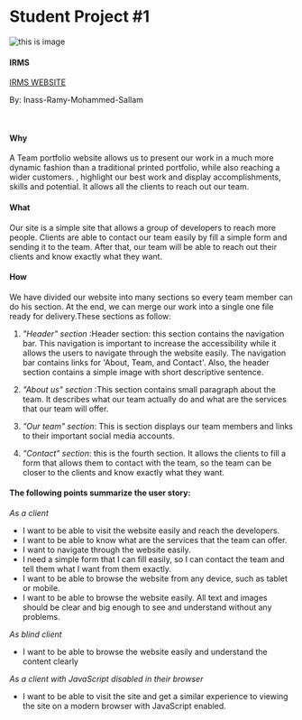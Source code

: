 
# Student Project #1 #
![this is image](https://cdn-images-1.medium.com/max/2000/1*XVJg3i1j5fhPDx961bbsvQ.jpeg)
</br>

#### IRMS ####
[IRMS WEBSITE](https://facg4.github.io/IRMS/)

By: Inass-Ramy-Mohammed-Sallam

<br/>






#### Why ####
A Team portfolio website allows us to present our work in a much more dynamic fashion than a traditional printed portfolio, while also reaching a wider customers.
, highlight our best work and display accomplishments, skills and potential. It allows all the clients to reach out our team.



#### What ####
 Our site is a simple site that allows a group of developers to reach more people. Clients are able to contact our team easily by fill a simple form and sending it to the team. After that, our team will be able to reach out their clients and know exactly what they want.




#### How ####
We have divided our website into many sections so every team member can do his section. At the end, we can merge our work into a single one file ready for delivery.These sections as follow:

1. _"Header" section_ :Header section: this section contains the navigation bar. This navigation is important to increase the accessibility while it allows the users to navigate through the website easily. The navigation bar contains links for  'About, Team, and Contact'. Also, the header section contains a simple image with short descriptive sentence.

2. _"About us" section_ :This section contains small paragraph about the team. It describes what our team actually do and what are the services that our team will offer.

3. _"Our team" section_: This is section displays our team members and links to their important social media accounts.

4. _"Contact" section_: this is the fourth section. It allows the clients to fill a form that allows them to contact with the team, so the team can be closer to the clients and know exactly what they want.






#### The following points summarize the user story: ####
 _As a client_
* I want to be able to visit the website easily and reach the developers.
* I want to be able to know what are the services that the team can offer.
* I want to navigate through the website easily.
* I need a simple form that I can fill easily, so I can contact the team and tell them what I want from them exactly.
* I want to be able to browse the website from any device, such as tablet or mobile.
* I want to be able to browse the website easily. All text and images should be clear and big enough to see and understand without any problems.

_As blind client_
*  I want to be able to browse the website easily and understand the content clearly

_As a client with JavaScript disabled in their browser_
* I want to be able to visit the site and get a similar experience to viewing the site on a modern browser with JavaScript enabled.
